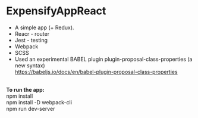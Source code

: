# ExpensifyAppReact
- A simple app (+ Redux).
- Reacr - router
- Jest - testing
- Webpack
- SCSS
- Used an experimental BABEL plugin plugin-proposal-class-properties (a new syntax)<br />
https://babeljs.io/docs/en/babel-plugin-proposal-class-properties<br /><br />

<b>To run the app:</b><br />
npm install<br />
npm install -D webpack-cli<br />
npm run dev-server

